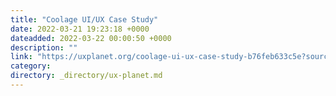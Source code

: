 ```yaml
---
title: "Coolage UI/UX Case Study"
date: 2022-03-21 19:23:18 +0000
dateadded: 2022-03-22 00:00:50 +0000
description: ""
link: "https://uxplanet.org/coolage-ui-ux-case-study-b76feb633c5e?source=rss----819cc2aaeee0---4"
category:
directory: _directory/ux-planet.md
---
```

